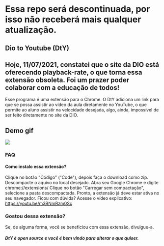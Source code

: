 # Essa repo será descontinuada, por isso não receberá mais qualquer atualização.

## Dio to Youtube (DtY)

## Hoje, 11/07/2021, constatei que o site da DIO está oferecendo playback-rate, o que torna essa extensão obsoleta. Foi um prazer poder colaborar com a educação de todos!

Esse programa é uma extensão para o Chrome. O DtY adiciona um link para que se possa assistir ao vídeo da aula diretamente no YouTube, o que permite ao aluno assistir na velocidade desejada, algo, ainda, impossível de ser feito diretamente no site da DIO.

## Demo gif

![](demonstracao.gif)

### FAQ

#### Como instalo essa extensão?

Clique no botão "Código" ("Code"), depois faça o download como zip. Descompacte o aquivo no local desejado.
Abra seu Google Chrome e digite chrome://extensions/
Clique no botão "Carregar sem compactação", selecione a pasta descompactada. Pronto, a extensão já deve estar ativa no seu navegador.
Ficou com dúvida? Acesse o vídeo explicativo: https://youtu.be/m3BNmRzm0Sc

### Gostou dessa extensão?

Se, de alguma forma, você se beneficiou com essa extensão, divulgue-a.

##### DtY é open source e você é bem vindo para alterar o que quiser.
